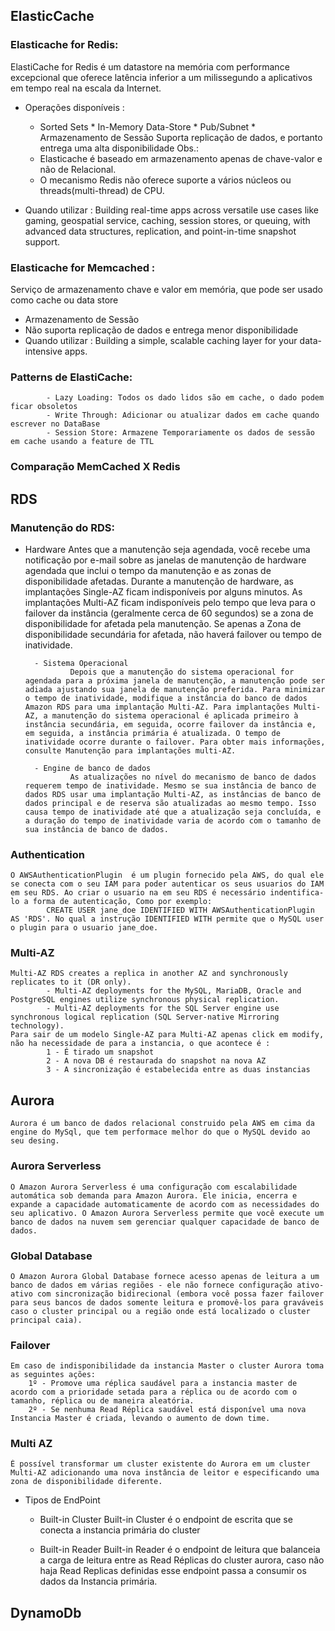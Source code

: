 ## ElasticCache
   ### Elasticache for Redis: 
  ElastiCache for Redis é um datastore na memória com performance excepcional que oferece latência inferior a um milissegundo a aplicativos em tempo real na escala da Internet.
   * Operações disponíveis :
        * Sorted Sets
	* In-Memory Data-Store
	* Pub/Subnet
	* Armazenamento de Sessão 
 Suporta replicação de dados, e portanto entrega uma alta disponibilidade
 Obs.: 
     * Elasticache é baseado em armazenamento apenas de chave-valor e não de Relacional.
     * O mecanismo Redis não oferece suporte a vários núcleos ou threads(multi-thread) de CPU.	
					
  * Quando utilizar : 
Building real-time apps across versatile use cases like gaming, geospatial service, caching, session stores, or queuing, with advanced data structures, replication, and point-in-time snapshot support.
	
### Elasticache for Memcached : 
Serviço de armazenamento chave e valor em memória, que pode ser usado como cache ou data store
* Armazenamento de Sessão
* Não suporta replicação de dados e entrega menor disponibilidade
* Quando utilizar :
	Building a simple, scalable caching layer for your data-intensive apps.
### Patterns de ElastiCache:
			- Lazy Loading: Todos os dado lidos são em cache, o dado podem ficar obsoletos
			- Write Through: Adicionar ou atualizar dados em cache quando escrever no DataBase
			- Session Store: Armazene Temporariamente os dados de sessão em cache usando a feature de TTL
### Comparação MemCached X Redis
           

## RDS

### Manutenção do RDS:
		
- Hardware
				Antes que a manutenção seja agendada, você recebe uma notificação por e-mail sobre as janelas de manutenção de hardware agendada que inclui o tempo da manutenção e as zonas de disponibilidade afetadas. Durante a manutenção de hardware, as implantações Single-AZ ficam indisponíveis por alguns minutos. As implantações Multi-AZ ficam indisponíveis pelo tempo que leva para o failover da instância (geralmente cerca de 60 segundos) se a zona de disponibilidade for afetada pela manutenção. Se apenas a Zona de disponibilidade secundária for afetada, não haverá failover ou tempo de inatividade.
			
		- Sistema Operacional 
				Depois que a manutenção do sistema operacional for agendada para a próxima janela de manutenção, a manutenção pode ser adiada ajustando sua janela de manutenção preferida. Para minimizar o tempo de inatividade, modifique a instância do banco de dados Amazon RDS para uma implantação Multi-AZ. Para implantações Multi-AZ, a manutenção do sistema operacional é aplicada primeiro à instância secundária, em seguida, ocorre failover da instância e, em seguida, a instância primária é atualizada. O tempo de inatividade ocorre durante o failover. Para obter mais informações, consulte Manutenção para implantações multi-AZ.

		- Engine de banco de dados
				As atualizações no nível do mecanismo de banco de dados requerem tempo de inatividade. Mesmo se sua instância de banco de dados RDS usar uma implantação Multi-AZ, as instâncias de banco de dados principal e de reserva são atualizadas ao mesmo tempo. Isso causa tempo de inatividade até que a atualização seja concluída, e a duração do tempo de inatividade varia de acordo com o tamanho de sua instância de banco de dados.
### Authentication
	O AWSAuthenticationPlugin  é um plugin fornecido pela AWS, do qual ele se conecta com o seu IAM para poder autenticar os seus usuarios do IAM em seu RDS. Ao criar o usuario na em seu RDS é necessário indentifica-lo a forma de autenticação, Como por exemplo:
			CREATE USER jane_doe IDENTIFIED WITH AWSAuthenticationPlugin AS 'RDS'. No qual a instrução IDENTIFIED WITH permite que o MySQL user o plugin para o usuario jane_doe.
### Multi-AZ
	Multi-AZ RDS creates a replica in another AZ and synchronously replicates to it (DR only). 
			- Multi-AZ deployments for the MySQL, MariaDB, Oracle and PostgreSQL engines utilize synchronous physical replication. 
			- Multi-AZ deployments for the SQL Server engine use synchronous logical replication (SQL Server-native Mirroring technology).
    Para sair de um modelo Single-AZ para Multi-AZ apenas click em modify, não ha necessidade de para a instancia, o que acontece é :
			1 - É tirado um snapshot
			2 - A nova DB é restaurada do snapshot na nova AZ
			3 - A sincronização é estabelecida entre as duas instancias
## Aurora
	Aurora é um banco de dados relacional construido pela AWS em cima da engine do MySql, que tem performace melhor do que o MySQL devido ao seu desing.
### Aurora Serverless
    O Amazon Aurora Serverless é uma configuração com escalabilidade automática sob demanda para Amazon Aurora. Ele inicia, encerra e expande a capacidade automaticamente de acordo com as necessidades do seu aplicativo. O Amazon Aurora Serverless permite que você execute um banco de dados na nuvem sem gerenciar qualquer capacidade de banco de dados.
### Global Database
	O Amazon Aurora Global Database fornece acesso apenas de leitura a um banco de dados em várias regiões - ele não fornece configuração ativo-ativo com sincronização bidirecional (embora você possa fazer failover para seus bancos de dados somente leitura e promovê-los para graváveis caso o cluster principal ou a região onde está localizado o cluster principal caia).
### Failover
	Em caso de indisponibilidade da instancia Master o cluster Aurora toma as seguintes ações: 
		1º - Promove uma réplica saudável para a instancia master de acordo com a prioridade setada para a réplica ou de acordo com o tamanho, réplica ou de maneira aleatória.	
		2º - Se nenhuma Read Réplica saudável está disponível uma nova Instancia Master é criada, levando o aumento de down time.
### Multi AZ
	É possível transformar um cluster existente do Aurora em um cluster Multi-AZ adicionando uma nova instância de leitor e especificando uma zona de disponibilidade diferente.
  - Tipos de EndPoint
    - Built-in Cluster
		Built-in Cluster é o endpoint de escrita que se conecta a instancia primária do cluster
			
    - Built-in Reader
		Built-in Reader é o endpoint de leitura que balanceia a carga de leitura entre as Read Réplicas do cluster aurora, caso não haja Read Replicas definidas esse endpoint passa a consumir os dados da Instancia primária. 
## DynamoDb
